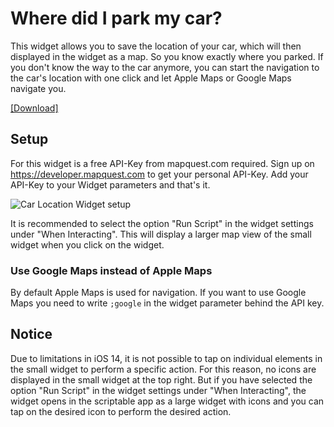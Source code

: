 # Where did I park my car?

This widget allows you to save the location of your car, which will then displayed in the widget as a map. So you know exactly where you parked.
If you don't know the way to the car anymore, you can start the navigation to the car's location with one click and let Apple Maps or Google Maps navigate you.

[[Download]](https://raw.githubusercontent.com/ThisIsBenny/iOS-Widgets/main/car-location/car-location.js)

## Setup
For this widget is a free API-Key from mapquest.com required. Sign up on https://developer.mapquest.com to get your personal API-Key.
Add your API-Key to your Widget parameters and that's it.

![Car Location Widget setup](https://raw.githubusercontent.com/ThisIsBenny/iOS-Widgets/main/Car-location/setup.jpeg)

 It is recommended to select the option "Run Script" in the widget settings under "When Interacting".
 This will display a larger map view of the small widget when you click on the widget.

### Use Google Maps instead of Apple Maps
By default Apple Maps is used for navigation. If you want to use Google Maps you need to write `;google` in the widget parameter behind the API key.

## Notice
Due to limitations in iOS 14, it is not possible to tap on individual elements in the small widget to perform a specific action.
For this reason, no icons are displayed in the small widget at the top right.
But if you have selected the option "Run Script" in the widget settings under "When Interacting", the widget opens in the scriptable app as a large widget with icons and you can tap on the desired icon to perform the desired action.
